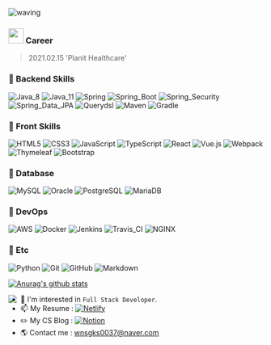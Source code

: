 ![waving](https://capsule-render.vercel.app/api?type=waving&height=150&text=Backend-Developer&fontAlign=60&fontAlignY=35&color=gradient)

### <img src="https://emojis.slackmojis.com/emojis/images/1531849430/4246/blob-sunglasses.gif?1531849430" width="30"/> Career
> 2021.02.15 'Planit Healthcare'

### 🧡 Backend Skills
![Java_8](https://img.shields.io/badge/java8-red?style=flat-square&logo=java&logoColor=white)
![Java_11](https://img.shields.io/badge/java11-red?style=flat-square&logo=java&logoColor=white)
![Spring](https://img.shields.io/badge/Spring-6DB33F.svg?style=flat-square&logo=spring&logoColor=white)
![Spring_Boot](https://img.shields.io/badge/Spring_Boot-6DB33F.svg?style=flat-square&logo=spring&logoColor=white)
![Spring_Security](https://img.shields.io/badge/Spring_Security-6DB33F.svg?style=flat-square&logo=spring&logoColor=white)
![Spring_Data_JPA](https://img.shields.io/badge/Spring_Data_JPA-6DB33F.svg?style=flat-square&logo=spring&logoColor=white)
![Querydsl](https://img.shields.io/badge/Querydsl-0769AD.svg?style=flat-square&logo=jquery&logoColor=white)
![Maven](https://img.shields.io/badge/Maven-C71A36.svg?style=flat-square&logo=apache-maven&logoColor=white)
![Gradle](https://img.shields.io/badge/Gradle-02303A.svg?style=flat-square&logo=Gradle&logoColor=white)

### 💛 Front Skills
![HTML5](https://img.shields.io/badge/HTML5-E34F26.svg?style=flat-square&logo=HTML5&logoColor=white)
![CSS3](https://img.shields.io/badge/CSS3-1572B6.svg?style=flat-square&logo=CSS3&logoColor=white)
![JavaScript](https://img.shields.io/badge/JavaScript-F7DF1E.svg?style=flat-square&logo=JavaScript&logoColor=white)
![TypeScript](https://img.shields.io/badge/TypeScript-3178C6.svg?style=flat-square&logo=TypeScript&logoColor=white)
![React](https://img.shields.io/badge/React-61DAFB?style=flat-square&logo=React&logoColor=white)
![Vue.js](https://img.shields.io/badge/Vue.js-4FC08D?style=flat-square&logo=Vue.js&logoColor=white)
![Webpack](https://img.shields.io/badge/Webpack-8DD6F9?style=flat-square&logo=Webpack&logoColor=white)
![Thymeleaf](https://img.shields.io/badge/Thymeleaf-brightgreen.svg?style=flat-square&logo=spring&logoColor=white)
![Bootstrap](https://img.shields.io/badge/Bootstrap-purple.svg?style=flat-square&logo=bootstrap&logoColor=white)

### 💚 Database
![MySQL](https://img.shields.io/badge/MySQL-4479A1.svg?style=flat-square&logo=Mysql&logoColor=white)
![Oracle](https://img.shields.io/badge/Oracle-F80000.svg?style=flat-square&logo=Oracle&logoColor=white)
![PostgreSQL](https://img.shields.io/badge/PostgreSQL-336791.svg?style=flat-square&logo=postgreSQL&logoColor=white)
![MariaDB](https://img.shields.io/badge/MariaDB-003545.svg?style=flat-square&logo=MariaDB&logoColor=white)

### 💙 DevOps
![AWS](https://img.shields.io/badge/AWS-232F3E.svg?style=flat-square&logo=Amazon-AWS&logoColor=white)
![Docker](https://img.shields.io/badge/Docker-2496ED.svg?style=flat-square&logo=Docker&logoColor=white)
![Jenkins](https://img.shields.io/badge/Jenkins-D24939.svg?style=flat-square&logo=Jenkins&logoColor=white)
![Travis_CI](https://img.shields.io/badge/Travis_CI-3EAAAF.svg?style=flat-square&logo=Travis-CI&logoColor=white)
![NGINX](https://img.shields.io/badge/NGINX-269539.svg?style=flat-square&logo=NGINX&logoColor=white)

### 💜 Etc
![Python](https://img.shields.io/badge/Python-3776AB.svg?style=flat-square&logo=Python&logoColor=white)
![Git](https://img.shields.io/badge/Git-F05032.svg?style=flat-square&logo=Git&logoColor=white)
![GitHub](https://img.shields.io/badge/GitHub-181717.svg?style=flat-square&logo=GitHub&logoColor=white)
![Markdown](https://img.shields.io/badge/Markdown-000000?style=flat-square&logo=markdown&logoColor=white)

[![Anurag's github stats](https://github-readme-stats.vercel.app/api?username=Junhan0037&hide_border=true&hide=contribs&count_private=true&show_icons=true)](https://github.com/anuraghazra/github-readme-stats)

<a href="https://solved.ac/profile/wnsgks0037">
<img align='left' src="http://mazassumnida.wtf/api/v2/generate_badge?boj=wnsgks0037">
</a>

- 🌱 I'm interested in `Full Stack Developer`.
- 📫 My Resume : <a href="https://resume-git.netlify.app">![Netlify](https://img.shields.io/badge/Netlify-00C7B7.svg?style=flat-square&logo=Netlify&logoColor=white)</a>
- ✏️ My CS Blog : <a href="https://www.notion.so/junhan0037/Computer-Science-915e104d730a4686af787aaf58291215">![Notion](https://img.shields.io/badge/Notion-000000.svg?style=flat-square&logo=Notion&logoColor=white)</a>
- 🌎 Contact me : wnsgks0037@naver.com

<!--
**Junhan0037/Junhan0037** is a ✨ _special_ ✨ repository because its `README.md` (this file) appears on your GitHub profile.
![React](https://img.shields.io/badge/React-61DAFB?style=flat-square&logo=React&logoColor=white)

Here are some ideas to get you started:

- 🔭 I’m currently working on ...
- 🌱 I’m currently learning ...
- 👯 I’m looking to collaborate on ...
- 🤔 I’m looking for help with ...
- 💬 Ask me about ...
- 📫 How to reach me: ...
- 😄 Pronouns: ...
- ⚡ Fun fact: ...
-->
